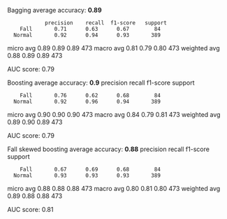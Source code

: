 Bagging average accuracy:  **0.89**

                precision    recall  f1-score   support
        Fall       0.71      0.63      0.67        84
      Normal       0.92      0.94      0.93       389
   micro avg       0.89      0.89      0.89       473
   macro avg       0.81      0.79      0.80       473
    weighted avg   0.88      0.89      0.89       473

AUC score:  0.79


Boosting average accuracy:  **0.9**
              precision    recall  f1-score   support

        Fall       0.76      0.62      0.68        84
      Normal       0.92      0.96      0.94       389

   micro avg       0.90      0.90      0.90       473
   macro avg       0.84      0.79      0.81       473
weighted avg       0.89      0.90      0.89       473

AUC score:  0.79


Fall skewed boosting average accuracy:  **0.88**
              precision    recall  f1-score   support

        Fall       0.67      0.69      0.68        84
      Normal       0.93      0.93      0.93       389

   micro avg       0.88      0.88      0.88       473
   macro avg       0.80      0.81      0.80       473
weighted avg       0.89      0.88      0.88       473

AUC score:  0.81